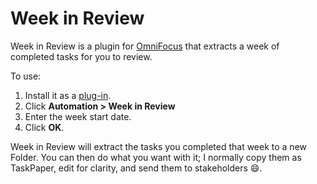 # Week in Review

Week in Review is a plugin for [OmniFocus][omnifocus] that extracts a week of
completed tasks for you to review.

To use:

1. Install it as a [plug-in][plug-in].
1. Click **Automation > Week in Review**
1. Enter the week start date.
1. Click **OK**.

Week in Review will extract the tasks you completed that week to a new Folder.
You can then do what you want with it; I normally copy them as TaskPaper,
edit for clarity, and send them to stakeholders :smile:.

[omnifocus]: https://www.omnigroup.com/omnifocus/
[plug-in]: https://omni-automation.com/actions/action-01.html
